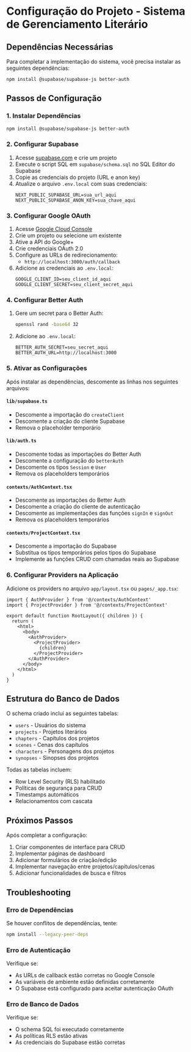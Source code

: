 # Configuração do Projeto - Sistema de Gerenciamento Literário

## Dependências Necessárias

Para completar a implementação do sistema, você precisa instalar as seguintes dependências:

```bash
npm install @supabase/supabase-js better-auth
```

## Passos de Configuração

### 1. Instalar Dependências
```bash
npm install @supabase/supabase-js better-auth
```

### 2. Configurar Supabase
1. Acesse [supabase.com](https://supabase.com) e crie um projeto
2. Execute o script SQL em `supabase/schema.sql` no SQL Editor do Supabase
3. Copie as credenciais do projeto (URL e anon key)
4. Atualize o arquivo `.env.local` com suas credenciais:
   ```
   NEXT_PUBLIC_SUPABASE_URL=sua_url_aqui
   NEXT_PUBLIC_SUPABASE_ANON_KEY=sua_chave_aqui
   ```

### 3. Configurar Google OAuth
1. Acesse [Google Cloud Console](https://console.cloud.google.com)
2. Crie um projeto ou selecione um existente
3. Ative a API do Google+
4. Crie credenciais OAuth 2.0
5. Configure as URLs de redirecionamento:
   - `http://localhost:3000/auth/callback`
6. Adicione as credenciais ao `.env.local`:
   ```
   GOOGLE_CLIENT_ID=seu_client_id_aqui
   GOOGLE_CLIENT_SECRET=seu_client_secret_aqui
   ```

### 4. Configurar Better Auth
1. Gere um secret para o Better Auth:
   ```bash
   openssl rand -base64 32
   ```
2. Adicione ao `.env.local`:
   ```
   BETTER_AUTH_SECRET=seu_secret_aqui
   BETTER_AUTH_URL=http://localhost:3000
   ```

### 5. Ativar as Configurações
Após instalar as dependências, descomente as linhas nos seguintes arquivos:

#### `lib/supabase.ts`
- Descomente a importação do `createClient`
- Descomente a criação do cliente Supabase
- Remova o placeholder temporário

#### `lib/auth.ts`
- Descomente todas as importações do Better Auth
- Descomente a configuração do `betterAuth`
- Descomente os tipos `Session` e `User`
- Remova os placeholders temporários

#### `contexts/AuthContext.tsx`
- Descomente as importações do Better Auth
- Descomente a criação do cliente de autenticação
- Descomente as implementações das funções `signIn` e `signOut`
- Remova os placeholders temporários

#### `contexts/ProjectContext.tsx`
- Descomente a importação do Supabase
- Substitua os tipos temporários pelos tipos do Supabase
- Implemente as funções CRUD com chamadas reais ao Supabase

### 6. Configurar Providers na Aplicação
Adicione os providers no arquivo `app/layout.tsx` ou `pages/_app.tsx`:

```tsx
import { AuthProvider } from '@/contexts/AuthContext'
import { ProjectProvider } from '@/contexts/ProjectContext'

export default function RootLayout({ children }) {
  return (
    <html>
      <body>
        <AuthProvider>
          <ProjectProvider>
            {children}
          </ProjectProvider>
        </AuthProvider>
      </body>
    </html>
  )
}
```

## Estrutura do Banco de Dados

O schema criado inclui as seguintes tabelas:
- `users` - Usuários do sistema
- `projects` - Projetos literários
- `chapters` - Capítulos dos projetos
- `scenes` - Cenas dos capítulos
- `characters` - Personagens dos projetos
- `synopses` - Sinopses dos projetos

Todas as tabelas incluem:
- Row Level Security (RLS) habilitado
- Políticas de segurança para CRUD
- Timestamps automáticos
- Relacionamentos com cascata

## Próximos Passos

Após completar a configuração:
1. Criar componentes de interface para CRUD
2. Implementar páginas de dashboard
3. Adicionar formulários de criação/edição
4. Implementar navegação entre projetos/capítulos/cenas
5. Adicionar funcionalidades de busca e filtros

## Troubleshooting

### Erro de Dependências
Se houver conflitos de dependências, tente:
```bash
npm install --legacy-peer-deps
```

### Erro de Autenticação
Verifique se:
- As URLs de callback estão corretas no Google Console
- As variáveis de ambiente estão definidas corretamente
- O Supabase está configurado para aceitar autenticação OAuth

### Erro de Banco de Dados
Verifique se:
- O schema SQL foi executado corretamente
- As políticas RLS estão ativas
- As credenciais do Supabase estão corretas